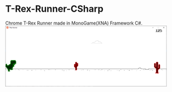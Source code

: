 # T-Rex-Runner-CSharp
Chrome T-Rex Runner made in MonoGame(XNA) Framework C#.<br>
![Game Screenshot](/GitHub.png)
